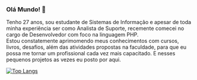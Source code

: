 ### Olá Mundo! 👋

Tenho 27 anos, sou estudante de Sistemas de Informação e apesar de toda minha experiência ser como Analista de Suporte, recemente comecei no cargo de Desenvolvedor com foco na linguagem PHP.<br>
Estou constatemente aprimomendo meus conhecimentos com cursos, livros, desafios, além das atividades propostas na faculdade, para que eu possa me tornar um profissional cada vez mais capacitado. E nesses pequenos projetos as vezes eu posto por aqui.

[![Top Langs](https://github-readme-stats.vercel.app/api/top-langs/?username=thiagofslima&layout=compact&theme=dracula&hide=hack&hide_title=true&langs_count=4)](https://github.com/anuraghazra/github-readme-stats)
